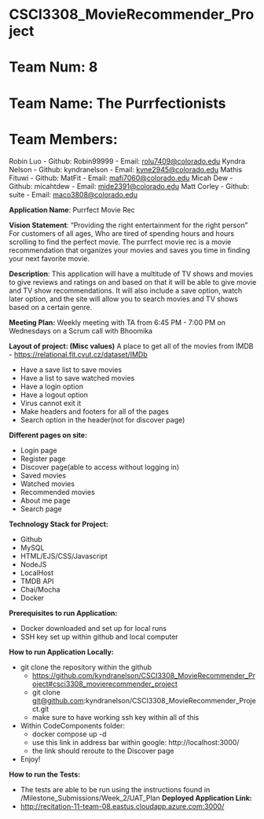 # CSCI3308_MovieRecommender_Project
# Team Num: 8
# Team Name: The Purrfectionists
# Team Members: 
  Robin Luo
    - Github: Robin99999
    - Email: rolu7409@colorado.edu
  Kyndra Nelson
    - Github: kyndranelson
    - Email: kyne2945@colorado.edu
  Mathis Fituwi
    - Github: MatFit
    - Email: mafi7060@colorado.edu
  Micah Dew
    - Github: micahtdew
    - Email: mide2391@colorado.edu
  Matt Corley
    - Github: suite
    - Email: maco3808@colorado.edu


**Application Name**: Purrfect Movie Rec

**Vision Statement**: “Providing the right entertainment for the right person”
For customers of all ages, Who are tired of spending hours and hours scrolling to find the perfect movie. The purrfect movie rec is a movie recommendation that organizes your movies and saves you time in finding your next favorite movie. 

**Description**: This application will have a multitude of TV shows and movies to give reviews and ratings on and based on that it will be able to give movie and TV show recommendations. It will also include a save option, watch later option, and the site will allow you to search movies and TV shows based on a certain genre. 

**Meeting Plan:** Weekly meeting with TA from 6:45 PM - 7:00 PM on Wednesdays on a Scrum call with Bhoomika



**Layout of project: (Misc values)**
A place to get all of the movies from 
IMDB - https://relational.fit.cvut.cz/dataset/IMDb

  - Have a save list to save movies
  - Have a list to save watched movies
  - Have a login option 
  - Have a logout option
  - Virus cannot exit it 
  - Make headers and footers for all of the pages
  - Search option in the header(not for discover page)


**Different pages on site:**
  - Login page
  - Register page
  - Discover page(able to access without logging in)
  - Saved movies
  - Watched movies
  - Recommended movies
  - About me page
  - Search page

**Technology Stack for Project:**
  - Github
  - MySQL
  - HTML/EJS/CSS/Javascript
  - NodeJS
  - LocalHost
  - TMDB API
  - Chai/Mocha
  - Docker

**Prerequisites to run Application:**
  - Docker downloaded and set up for local runs
  - SSH key set up within github and local computer

**How to run Application Locally:**
  - git clone the repository within the github
    - https://github.com/kyndranelson/CSCI3308_MovieRecommender_Project#csci3308_movierecommender_project
    - git clone git@github.com:kyndranelson/CSCI3308_MovieRecommender_Project.git
    - make sure to have working ssh key within all of this
  - Within CodeComponents folder:
    - docker compose up -d
    - use this link in address bar within google: http://localhost:3000/
    - the link should reroute to the Discover page
  - Enjoy!

**How to run the Tests:**
- The tests are able to be run using the instructions found in /Milestone_Submissions/Week_2/UAT_Plan
**Deployed Application Link:**
- http://recitation-11-team-08.eastus.cloudapp.azure.com:3000/

